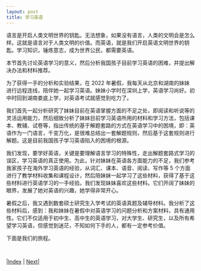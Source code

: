 ```yaml
---
layout: post
title: 学习英语
---
```


语言是开启人类文明世界的钥匙。无法想象，如果没有语言，人类的文明会是怎么样。这就是语言对于人类文明的价值。而英语，就是我们开启英语文明世界的钥匙。学习知识，锤炼意志，成为世界公民，都需要英语。

本节首先讨论英语学习的意义，然后分析我国孩子目前学习英语的困难，并提出解决办法和材料推荐。

为了获得一手的分析和实验结果，在 2022 年暑假，我每天从北京和湖南的妹妹进行远程连线，陪伴她一起学习英语。妹妹小学时在深圳上学，英语学习尚好。初中时回到湖南娄底上学，对英语考试就感觉到吃力了。

我们首先一起分析研究了妹妹目前在英语掌握方面的不足之处，即阅读和听说等的灵活运用能力，然后细致分析了妹妹目前学习英语所用的材料和学习方法，包括课本、教辅、试卷等，指出传统的基于解题套路的方式在英语学习中的困境，即：英语作为一门语言，千变万化，是很难总结出一套解题规则，然后基于这套规则进行解题。这是目前我国孩子学习英语陷入的困境的根源。

我们发现，要学好英语，关键是要理解语言学习的特殊性，走出解题套路式学习的误区，学习英语的真正使用。为此，针对妹妹在英语各方面能力的不足，我们参考我家孩子在海外学习英语的经验，从词汇、课本、语音、阅读、写作等 5 个方面进行了教学材料收集和课程设计，然后陪妹妹一起学习了这些材料，获得了基于这些材料进行英语学习的一手经验。我们发现妹妹喜欢这些材料。它们开阔了妹妹的眼界，发展了她对英语的兴趣，她学得非常开心。

暑假之后，我又遇到数套硕士研究生入学考试的英语真题及辅导材料。我分析了这些材料后，感到：我和妹妹在暑假中对英语学习的问题分析和方案材料，具有通用性。它们不仅适用于初中生、高中生的英语学习，对大学生、研究生，以及所有希望学习英语，但感觉到迷茫，不知如何下手的人，都有一定参考价值。

下面是我们的旅程。

<br/>

|[Index](../../) | [Next](0-1-value)|